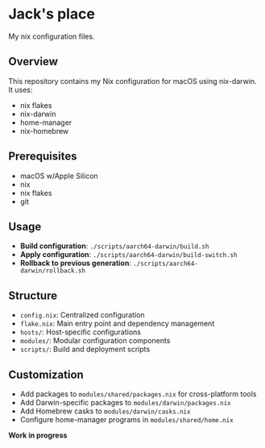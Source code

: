 # Jack's place

My nix configuration files.

## Overview

This repository contains my Nix configuration for macOS using nix-darwin. It uses:

- nix flakes
- nix-darwin
- home-manager
- nix-homebrew

## Prerequisites

- macOS w/Apple Silicon
- nix
- nix flakes
- git

## Usage

- **Build configuration**: `./scripts/aarch64-darwin/build.sh`
- **Apply configuration**: `./scripts/aarch64-darwin/build-switch.sh`
- **Rollback to previous generation**: `./scripts/aarch64-darwin/rollback.sh`

## Structure

- `config.nix`: Centralized configuration
- `flake.nix`: Main entry point and dependency management
- `hosts/`: Host-specific configurations
- `modules/`: Modular configuration components
- `scripts/`: Build and deployment scripts

## Customization

- Add packages to `modules/shared/packages.nix` for cross-platform tools
- Add Darwin-specific packages to `modules/darwin/packages.nix`
- Add Homebrew casks to `modules/darwin/casks.nix`
- Configure home-manager programs in `modules/shared/home.nix`

**Work in progress**
